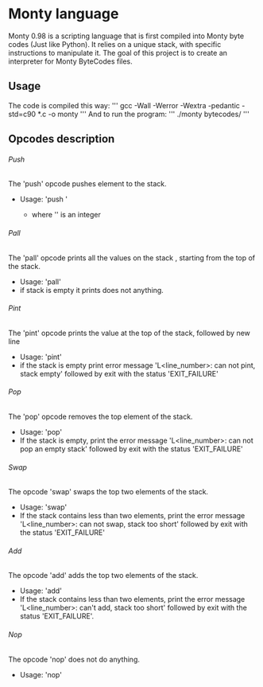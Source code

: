 # Monty language
Monty 0.98 is a scripting language that is first compiled into Monty byte codes (Just like Python). It relies on a unique stack, with specific instructions to manipulate it. The goal of this project is to create an interpreter for Monty ByteCodes files.
## Usage
The code is compiled this way:
'''
gcc -Wall -Werror -Wextra -pedantic -std=c90 *.c -o monty
'''
And to run the program:
'''
./monty bytecodes/
'''
## Opcodes description

###### Push
The 'push' opcode pushes element to the stack.
* Usage: 'push <int>'
  * where '<int>' is an integer

###### Pall
The 'pall' opcode prints all the values on the stack , starting from the top of the stack.
* Usage: 'pall'
* if stack is empty it prints does not anything.

###### Pint
The 'pint' opcode prints the value at the top of the stack, followed by new line
* Usage: 'pint'
* if the stack is empty print error message 'L<line_number>: can not pint, stack empty' followed by exit with the status 'EXIT_FAILURE'

###### Pop
The 'pop' opcode removes the top element of the stack.
* Usage: 'pop'
* If the stack is empty, print the error message 'L<line_number>: can not pop an empty stack' followed by exit with the status 'EXIT_FAILURE'

###### Swap
The opcode 'swap' swaps the top two elements of the stack.
* Usage: 'swap'
* If the stack contains less than two elements, print the error message 'L<line_number>: can not swap, stack too short' followed by exit with the status 'EXIT_FAILURE'

###### Add
The opcode 'add' adds the top two elements of the stack.
* Usage: 'add'
* If the stack contains less than two elements, print the error message 'L<line_number>: can't add, stack too short' followed by exit with the status 'EXIT_FAILURE'.

###### Nop
The opcode 'nop' does not do anything.
* Usage: 'nop'
